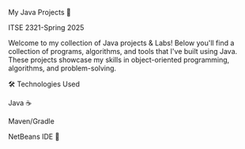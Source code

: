 My Java Projects 🚀 

ITSE 2321-Spring 2025

Welcome to my collection of Java projects & Labs! Below you'll find a collection of programs, algorithms, and tools that I've built using Java. These projects showcase my skills in object-oriented programming, algorithms, and problem-solving.

🛠️ Technologies Used

Java ☕

Maven/Gradle 

NetBeans IDE 🫘
